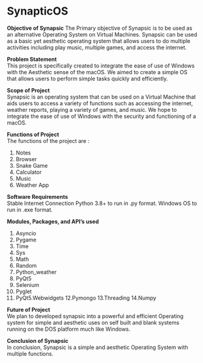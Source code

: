 # SynapticOS
**Objective of Synapsic**
The Primary objective of Synapsic is to be used as an
alternative Operating System on Virtual Machines. Synapsic
can be used as a basic yet aesthetic operating system that
allows users to do multiple activities including play music,
multiple games, and access the internet.

**Problem Statement**   
This project is specifically created to integrate the ease of use of
Windows with the Aesthetic sense of the macOS. We aimed to
create a simple OS that allows users to perform simple tasks
quickly and efficiently.

**Scope of Project**        
Synapsic is an operating system that can be used on a Virtual
Machine that aids users to access a variety of functions such as
accessing the internet, weather reports, playing a variety of
games, and music. We hope to integrate the ease of use of
Windows with the security and functioning of a macOS.

**Functions of Project**     
The functions of the project are :
1. Notes
2. Browser
3. Snake Game
4. Calculator
5. Music
6. Weather App

**Software Requirements**     
Stable Internet Connection
Python 3.8+ to run in .py format.
Windows OS to run in .exe format.

**Modules, Packages, and API’s used**   
1. Asyncio
2. Pygame
3. Time
4. Sys
5. Math
6. Random
7. Python_weather
8. PyQt5
9. Selenium
10. Pyglet
11. PyQt5.Webwidgets
12.Pymongo
13.Threading
14.Numpy

**Future of Project**   
We plan to developed synapsic into a powerful and efficient
Operating system for simple and aesthetic uses on self built
and blank systems running on the DOS platform much like
Windows.

**Conclusion of Synapsic**    
In conclusion, Synapsic is a simple and aesthetic Operating
System with multiple functions.
